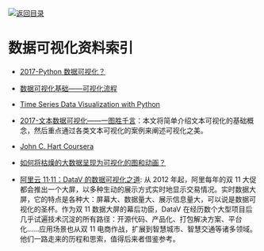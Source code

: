 [![返回目录](https://parg.co/UGo)](https://github.com/wxyyxc1992/Awesome-Links)

# 数据可视化资料索引

* [2017-Python 数据可视化？](https://parg.co/b2a)

* [数据可视化基础——可视化流程](http://geekplux.com/2017/01/01/basics-of-data-visualization-the-process-model.html)

* [Time Series Data Visualization with Python](http://machinelearningmastery.com/time-series-data-visualization-with-python/)

* [2017-文本数据可视化——一图胜千言](http://geekplux.com/2017/06/26/text-data-visualization.html)：本文将简单介绍文本可视化的基础概念，然后重点通过各类文本可视化的案例来阐述可视化之美。

* [John C. Hart Coursera](https://zh.coursera.org/learn/datavisualization)

* [如何将枯燥的大数据呈现为可视化的图和动画？](http://6me.us/PcSM)

* [阿里云 11·11：DataV 的数据可视化之道](https://parg.co/U6K): 从 2012 年起，阿里每年的双 11 大促都会推出一个大屏，以多种生动的展示方式实时地显示交易情况。实时数据大屏，它的特点是各种大：屏幕大、数据量大、展示信息量大，可以说是数据可视化的圣杯。作为双 11 数据大屏的幕后功臣，DataV 在经历数个大型项目后几乎试遍技术沉淀的所有路径：开源代码、产品化、打包解决方案、平台化……应用场景也从双 11 电商作战，扩展到智慧城市、智慧交通等诸多领域。他们一路走来的历程和思索，值得后来者借鉴参考。
